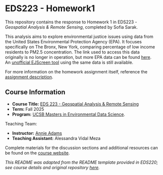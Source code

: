 # EDS223 - Homework1

This repository contains the response to Homework 1 in EDS223 - *Geospatial Analysis & Remote Sensing*, completed by Sofia Sarak.

This analysis aims to explore environmental justice issues using data from the United States Environmental Protection Agency (EPA). It focuses specifically on The Bronx, New York, comparing percentage of low income residents to PM2.5 concentration. The link used to access this data originally is no longer in operation, but more EPA data can be found [here](https://www.epa.gov/data). An [unofficial EJScreen tool](https://pedp-ejscreen.azurewebsites.net/) using the same data is still available.

For more information on the homework assignment itself, reference the [assignment description](https://eds-223-geospatial.github.io/assignments/HW1.html).

## Course Information

-   **Course Title:** [EDS 223 - Geospatial Analysis & Remote Sensing](https://eds-223-geospatial.github.io/)
-   **Term:** Fall 2025
-   **Program:** [UCSB Masters in Environmental Data Science](https://bren.ucsb.edu/masters-programs/master-environmental-data-science).

Teaching Team:

-   **Instructor:** [Annie Adams](https://github.com/annieradams)
-   **Teaching Assistant:** Alessandra Vidal Meza

Complete materials for the discussion sections and additional resources can be found on the [course website](https://eds-223-geospatial.github.io/).

*This README was adapted from the README template provided in EDS220; see course details and original repository [here](https://github.com/sofiasarak/eds220-2025-in-class).*
